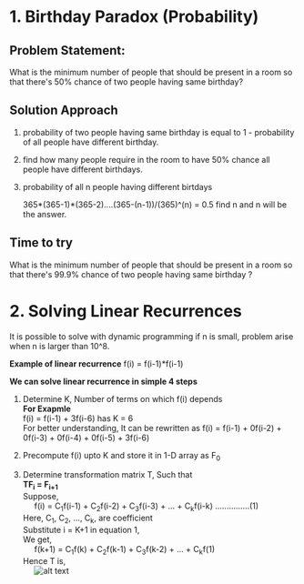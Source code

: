 # 1. Birthday Paradox (Probability)
## Problem Statement:
   What is the minimum number of people that should be present in a room so that there's 50% chance of two people having same birthday?

## Solution Approach
   1. probability of two people having same birthday is equal to 1 - probability of all people have different birthday.

   2. find how many people require in the room to have 50% chance all people have different birthdays.

   3. probability of all n people having different birtdays

       365*(365-1)*(365-2)....(365-(n-1))/(365)^(n) = 0.5
       find n and n will be the answer.


## Time to try
   What is the minimum number of people that should be present in a room so that there's 99.9% chance of two people having same birthday ?


# 2. Solving Linear Recurrences
   It is possible to solve with dynamic programming if n is small, problem arise when n is larger than 10^8.
   
   **Example of linear recurrence** f(i) = f(i-1)*f(i-1)

   **We can solve linear recurrence in simple 4 steps**
   1. Determine K, Number of terms on which f(i) depends <br> **For Exapmle**<br> f(i) = f(i-1) + 3f(i-6) has K = 6<br>
   For better understanding, It can be rewritten as f(i) = f(i-1) + 0f(i-2) + 0f(i-3) + 0f(i-4) + 0f(i-5) + 3f(i-6)

   2. Precompute f(i) upto K and store it in 1-D array as F<sub>0</sub>

   3. Determine transformation matrix T, Such that<br>
       **TF<sub>i</sub> = F<sub>i+1</sub>**
       <br>Suppose,<br>
       &nbsp;&nbsp;&nbsp;&nbsp; f(i) = C<sub>1</sub>f(i-1) + C<sub>2</sub>f(i-2) + C<sub>3</sub>f(i-3) + ... + C<sub>k</sub>f(i-k) ...............(1)  <br>
       Here, C<sub>1</sub>, C<sub>2</sub>, ..., C<sub>k</sub>, are coefficient <br>
       Substitute i = K+1 in equation 1, <br> 
       We get, <br>
       &nbsp;&nbsp;&nbsp;&nbsp; f(k+1) =  C<sub>1</sub>f(k) + C<sub>2</sub>f(k-1) + C<sub>3</sub>f(k-2) + ... + C<sub>k</sub>f(1)
       <br> Hence T is,<br>
        &nbsp;&nbsp;&nbsp;&nbsp; ![alt text](https://drive.google.com/open?id=1Co-ubKHduIRHEXhGLqCuWttuP88EseJ2)